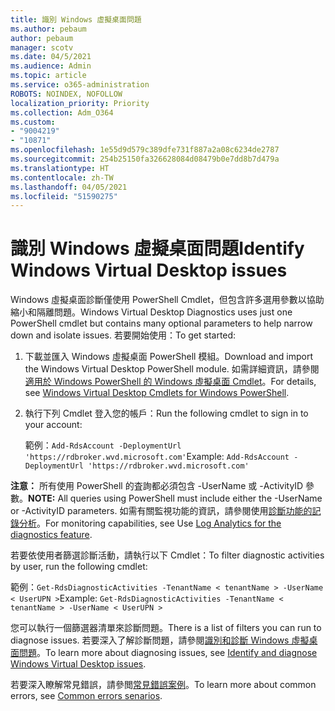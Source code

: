 ```yaml
---
title: 識別 Windows 虛擬桌面問題
ms.author: pebaum
author: pebaum
manager: scotv
ms.date: 04/5/2021
ms.audience: Admin
ms.topic: article
ms.service: o365-administration
ROBOTS: NOINDEX, NOFOLLOW
localization_priority: Priority
ms.collection: Adm_O364
ms.custom:
- "9004219"
- "10871"
ms.openlocfilehash: 1e55d9d579c389dfe731f887a2a08c6234de2787
ms.sourcegitcommit: 254b25150fa326628084d08479b0e7dd8b7d479a
ms.translationtype: HT
ms.contentlocale: zh-TW
ms.lasthandoff: 04/05/2021
ms.locfileid: "51590275"
---
```

# <a name="identify-windows-virtual-desktop-issues"></a><span data-ttu-id="84ce9-102">識別 Windows 虛擬桌面問題</span><span class="sxs-lookup"><span data-stu-id="84ce9-102">Identify Windows Virtual Desktop issues</span></span>

<span data-ttu-id="84ce9-103">Windows 虛擬桌面診斷僅使用 PowerShell Cmdlet，但包含許多選用參數以協助縮小和隔離問題。</span><span class="sxs-lookup"><span data-stu-id="84ce9-103">Windows Virtual Desktop Diagnostics uses just one PowerShell cmdlet but contains many optional parameters to help narrow down and isolate issues.</span></span> <span data-ttu-id="84ce9-104">若要開始使用：</span><span class="sxs-lookup"><span data-stu-id="84ce9-104">To get started:</span></span> 

1. <span data-ttu-id="84ce9-105">下載並匯入 Windows 虛擬桌面 PowerShell 模組。</span><span class="sxs-lookup"><span data-stu-id="84ce9-105">Download and import the Windows Virtual Desktop PowerShell module.</span></span> <span data-ttu-id="84ce9-106">如需詳細資訊，請參閱[適用於 Windows PowerShell 的 Windows 虛擬桌面 Cmdlet](https://docs.microsoft.com/powershell/windows-virtual-desktop/overview)。</span><span class="sxs-lookup"><span data-stu-id="84ce9-106">For details, see [Windows Virtual Desktop Cmdlets for Windows PowerShell](https://docs.microsoft.com/powershell/windows-virtual-desktop/overview).</span></span>

1. <span data-ttu-id="84ce9-107">執行下列 Cmdlet 登入您的帳戶：</span><span class="sxs-lookup"><span data-stu-id="84ce9-107">Run the following cmdlet to sign in to your account:</span></span>
    
    <span data-ttu-id="84ce9-108">範例：`Add-RdsAccount -DeploymentUrl 'https://rdbroker.wvd.microsoft.com'`</span><span class="sxs-lookup"><span data-stu-id="84ce9-108">Example: `Add-RdsAccount -DeploymentUrl 'https://rdbroker.wvd.microsoft.com'`</span></span>

<span data-ttu-id="84ce9-109">**注意：** 所有使用 PowerShell 的査詢都必須包含 -UserName 或 -ActivityID 參數。</span><span class="sxs-lookup"><span data-stu-id="84ce9-109">**NOTE:** All queries using PowerShell must include either the -UserName or -ActivityID parameters.</span></span> <span data-ttu-id="84ce9-110">如需有關監視功能的資訊，請參閱使用[診斷功能的記錄分析](https://go.microsoft.com/fwlink/?linkid=2126847)。</span><span class="sxs-lookup"><span data-stu-id="84ce9-110">For monitoring capabilities, see Use [Log Analytics for the diagnostics feature](https://go.microsoft.com/fwlink/?linkid=2126847).</span></span>

<span data-ttu-id="84ce9-111">若要依使用者篩選診斷活動，請執行以下 Cmdlet：</span><span class="sxs-lookup"><span data-stu-id="84ce9-111">To filter diagnostic activities by user, run the following cmdlet:</span></span>

<span data-ttu-id="84ce9-112">範例：`Get-RdsDiagnosticActivities -TenantName < tenantName > -UserName < UserUPN >`</span><span class="sxs-lookup"><span data-stu-id="84ce9-112">Example: `Get-RdsDiagnosticActivities -TenantName < tenantName > -UserName < UserUPN >`</span></span>

<span data-ttu-id="84ce9-113">您可以執行一個篩選器清單來診斷問題。</span><span class="sxs-lookup"><span data-stu-id="84ce9-113">There is a list of filters you can run to diagnose issues.</span></span> <span data-ttu-id="84ce9-114">若要深入了解診斷問題，請參閱[識別和診斷 Windows 虛擬桌面問題](https://docs.microsoft.com/azure/virtual-desktop/diagnostics-role-service#diagnose-issues-with-powershell)。</span><span class="sxs-lookup"><span data-stu-id="84ce9-114">To learn more about diagnosing issues, see [Identify and diagnose Windows Virtual Desktop issues](https://docs.microsoft.com/azure/virtual-desktop/diagnostics-role-service#diagnose-issues-with-powershell).</span></span>

<span data-ttu-id="84ce9-115">若要深入瞭解常見錯誤，請參閲[常見錯誤案例](https://docs.microsoft.com/azure/virtual-desktop/diagnostics-role-service#common-error-scenarios)。</span><span class="sxs-lookup"><span data-stu-id="84ce9-115">To learn more about common errors, see [Common errors senarios](https://docs.microsoft.com/azure/virtual-desktop/diagnostics-role-service#common-error-scenarios).</span></span>
